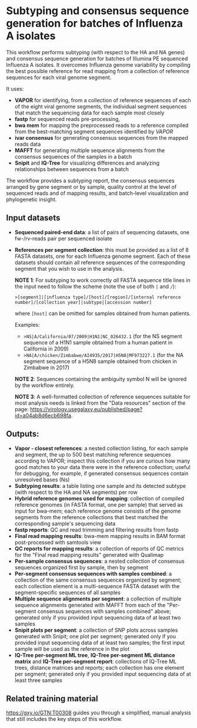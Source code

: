# Subtyping and consensus sequence generation for batches of Influenza A isolates

This workflow performs subtyping (with respect to the HA and NA genes) and consensus sequence generation for batches of Illumina PE sequenced Influenza A isolates. It overcomes Influenza genome variability by compiling the best possible reference for read mapping from a collection of reference sequences for each viral genome segment.

It uses:
- **VAPOR** for identifying, from a collection of reference sequences of each of the eight viral genome segments, the individual segment sequences that match the sequencing data for each sample most closely
- **fastp** for sequenced reads pre-processing,
- **bwa mem** for mapping the preprocessed reads to a reference compiled from the best-matching segment sequences identified by *VAPOR*
- **ivar consensus** for generating consensus sequences from the mapped reads data
- **MAFFT** for generating multiple sequence alignments from the consensus sequences of the samples in a batch
- **Snipit** and **IQ-Tree** for visualizing differences and analyzing relationships between sequences from a batch

The workflow provides a subtyping report, the consensus sequences arranged by gene segment or by sample, quality control at the level of sequenced reads and of mapping results, and batch-level visualization and phylogenetic insight.

## Input datasets

- **Sequenced paired-end data**: a list of pairs of sequencing datasets, one fw-/rv-reads pair per sequenced isolate
- **References per segment collection**: this must be provided as a list of 8 FASTA datasets, one for each Influenza genome segment. Each of these datasets should contain all reference sequences of the corresponding segment that you wish to use in the analysis.

  **NOTE 1**: For subtyping to work correctly *all* FASTA sequence title lines in the input need to follow the scheme (note the use of both `|` and `/`):

  `>[segment]|[influenza type]/[host]/[region]/[internal reference number]/[collection year]|subtype|[accession number]`

  where `[host]` can be omitted for samples obtained from human patients.

  Examples:

  - `>NS|A/California/07/2009|H1N1|NC_026432.1` (for the NS segment sequence of a H1N1 sample obtained from a human patient in California in 2009)
  - `>NA|A/chicken/Zimbabwe/AI4935/2017|H5N8|MF973227.1` (for the NA segment sequence of a H5N8 sample obtained from chicken in Zimbabwe in 2017)

  **NOTE 2**: Sequences containing the ambiguity symbol N will be ignored by the workflow entirely.

  **NOTE 3**: A well-formatted collection of reference sequences suitable for most analysis needs is linked from the "Data resources" section of the page: https://virology.usegalaxy.eu/published/page?id=a04ab8d6ecb698fa.

## Outputs:

- **Vapor - closest references**: a nested collection listing, for each sample and segment, the up to 500 best matching reference sequences according to VAPOR; inspect this collection if you are curious how many good matches to your data there were in the reference collection; useful for debugging, for example, if generated consensus sequences contain unresolved bases (Ns)
- **Subtyping results**: a table listing one sample and its detected subtype (with respect to the HA and NA segments) per row
- **Hybrid reference genomes used for mapping**: collection of compiled reference genomes (in FASTA format, one per sample) that served as input for bwa-mem; each reference genome consists of the genome segments from the reference collections that best matched the corresponding sample's sequencing data
- **fastp reports**: QC and read trimming and filtering results from fastp
- **Final read mapping results**: bwa-mem mapping results in BAM format post-processed with samtools view
- **QC reports for mapping results**: a collection of reports of QC metrics for the "Final read mapping results" generated with Qualimap
- **Per-sample consensus sequences**: a nested collection of consensus sequences organized first by sample, then by segment
- **Per-segment consensus sequences with samples combined**: a collection of the same consensus sequences organized by segment; each collection element is a multi-sequence FASTA dataset with the segment-specific sequences of all samples
- **Multiple sequence alignments per segment**: a collection of multiple sequence alignments generated with MAFFT from each of the "Per-segment consensus sequences with samples combined" above; generated only if you provided input sequencing data of at least two samples
- **Snipit plots per segment**: a collection of SNP plots across samples generated with Snipit; one plot per segment; generated  only if you provided input sequencing data of at least two samples; the first input sample will be used as the reference in the plot
- **IQ-Tree per-segment ML tree**, **IQ-Tree per-segment ML distance matrix** and **IQ-Tree per-segment report**: collections of IQ-Tree ML trees, distance matrices and reports; each collection has one element per segment; generated  only if you provided input sequencing data of at least three samples

## Related training material

https://gxy.io/GTN:T00308 guides you through a simplified, manual analysis that still includes the key steps of this workflow.

